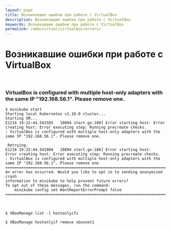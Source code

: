 ```yaml
---
layout: page
title: Возникавшие ошибки при работе с VirtualBox
description: Возникавшие ошибки при работе с VirtualBox
keywords: Возникавшие ошибки при работе с VirtualBox
permalink: /adm/virtual/virtualbox/errors/
---
```


# Возникавшие ошибки при работе с VirtualBox

<br/>

### VirtualBox is configured with multiple host-only adapters with the same IP "192.168.56.1". Please remove one.

```shell
$ minikube start
Starting local Kubernetes v1.10.0 cluster...
Starting VM...
E1216 19:32:44.541503   10894 start.go:180] Error starting host: Error creating host: Error executing step: Running precreate checks.
: VirtualBox is configured with multiple host-only adapters with the same IP "192.168.56.1". Please remove one.

 Retrying.
E1216 19:32:44.541904   10894 start.go:186] Error starting host:  Error creating host: Error executing step: Running precreate checks.
: VirtualBox is configured with multiple host-only adapters with the same IP "192.168.56.1". Please remove one
================================================================================
An error has occurred. Would you like to opt in to sending anonymized crash
information to minikube to help prevent future errors?
To opt out of these messages, run the command:
	minikube config set WantReportErrorPrompt false
================================================================================
```

<br/>

    $ VBoxManage list -l hostonlyifs

    $ VBoxManage hostonlyif remove vboxnet1
